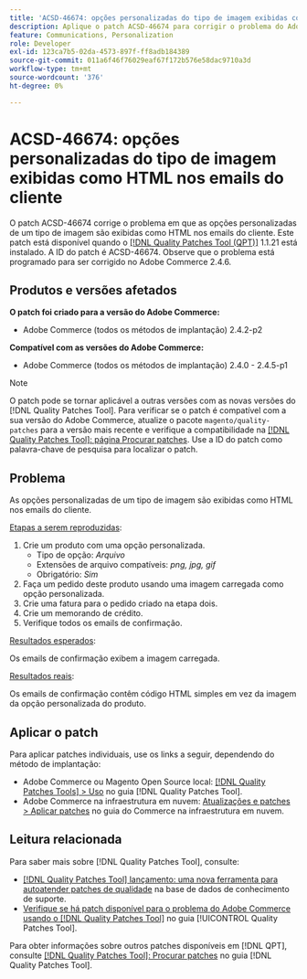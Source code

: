 ```yaml
---
title: 'ACSD-46674: opções personalizadas do tipo de imagem exibidas como HTML nos emails do cliente'
description: Aplique o patch ACSD-46674 para corrigir o problema do Adobe Commerce, em que as opções personalizadas do tipo de imagem são exibidas como HTML nos emails do cliente.
feature: Communications, Personalization
role: Developer
exl-id: 123ca7b5-02da-4573-897f-ff8adb184389
source-git-commit: 011a6f46f76029eaf67f172b576e58dac9710a3d
workflow-type: tm+mt
source-wordcount: '376'
ht-degree: 0%

---
```


# ACSD-46674: opções personalizadas do tipo de imagem exibidas como HTML nos emails do cliente

O patch ACSD-46674 corrige o problema em que as opções personalizadas de um tipo de imagem são exibidas como HTML nos emails do cliente. Este patch está disponível quando o [[!DNL Quality Patches Tool (QPT)]](https://experienceleague.adobe.com/en/docs/commerce-operations/tools/quality-patches-tool/quality-patches-tool-to-self-serve-quality-patches) 1.1.21 está instalado. A ID do patch é ACSD-46674. Observe que o problema está programado para ser corrigido no Adobe Commerce 2.4.6.

## Produtos e versões afetados

**O patch foi criado para a versão do Adobe Commerce:**

* Adobe Commerce (todos os métodos de implantação) 2.4.2-p2

**Compatível com as versões do Adobe Commerce:**

* Adobe Commerce (todos os métodos de implantação) 2.4.0 - 2.4.5-p1

>[!NOTE]
>
>O patch pode se tornar aplicável a outras versões com as novas versões do [!DNL Quality Patches Tool]. Para verificar se o patch é compatível com a sua versão do Adobe Commerce, atualize o pacote `magento/quality-patches` para a versão mais recente e verifique a compatibilidade na [[!DNL Quality Patches Tool]: página Procurar patches](https://experienceleague.adobe.com/tools/commerce-quality-patches/index.html). Use a ID do patch como palavra-chave de pesquisa para localizar o patch.

## Problema

As opções personalizadas de um tipo de imagem são exibidas como HTML nos emails do cliente.

<u>Etapas a serem reproduzidas</u>:

1. Crie um produto com uma opção personalizada.
   * Tipo de opção: *Arquivo*
   * Extensões de arquivo compatíveis: *png, jpg, gif*
   * Obrigatório: *Sim*
1. Faça um pedido deste produto usando uma imagem carregada como opção personalizada.
1. Crie uma fatura para o pedido criado na etapa dois.
1. Crie um memorando de crédito.
1. Verifique todos os emails de confirmação.

<u>Resultados esperados</u>:

Os emails de confirmação exibem a imagem carregada.

<u>Resultados reais</u>:

Os emails de confirmação contêm código HTML simples em vez da imagem da opção personalizada do produto.

## Aplicar o patch

Para aplicar patches individuais, use os links a seguir, dependendo do método de implantação:

* Adobe Commerce ou Magento Open Source local: [[!DNL Quality Patches Tools] > Uso](/help/tools/quality-patches-tool/usage.md) no guia [!DNL Quality Patches Tool].
* Adobe Commerce na infraestrutura em nuvem: [Atualizações e patches > Aplicar patches](https://experienceleague.adobe.com/docs/commerce-cloud-service/user-guide/develop/upgrade/apply-patches.html) no guia do Commerce na infraestrutura em nuvem.

## Leitura relacionada

Para saber mais sobre [!DNL Quality Patches Tool], consulte:

* [[!DNL Quality Patches Tool] lançamento: uma nova ferramenta para autoatender patches de qualidade](https://experienceleague.adobe.com/en/docs/commerce-operations/tools/quality-patches-tool/quality-patches-tool-to-self-serve-quality-patches) na base de dados de conhecimento de suporte.
* [Verifique se há patch disponível para o problema do Adobe Commerce usando o  [!DNL Quality Patches Tool]](/help/tools/quality-patches-tool/patches-available-in-qpt/check-patch-for-magento-issue-with-magento-quality-patches.md) no guia [!UICONTROL Quality Patches Tool].


Para obter informações sobre outros patches disponíveis em [!DNL QPT], consulte [[!DNL Quality Patches Tool]: Procurar patches](https://experienceleague.adobe.com/tools/commerce-quality-patches/index.html) no guia [!DNL Quality Patches Tool].
